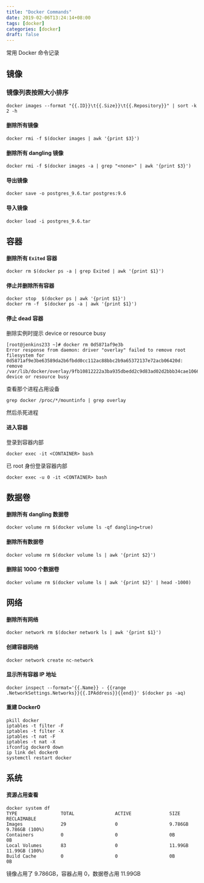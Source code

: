 ```yaml
---
title: "Docker Commands"
date: 2019-02-06T13:24:14+08:00
tags: [docker]
categories: [docker]
draft: false
---
```


常用 Docker 命令记录

## 镜像

### 镜像列表按照大小排序

```shell
docker images --format "{{.ID}}\t{{.Size}}\t{{.Repository}}" | sort -k 2 -h
```

#### 删除所有镜像

```shell
docker rmi -f $(docker images | awk '{print $3}')
```

#### 删除所有 dangling 镜像

```shell
docker rmi -f $(docker images -a | grep "<none>" | awk '{print $3}')
```

#### 导出镜像

```shell
docker save -o postgres_9.6.tar postgres:9.6
```

#### 导入镜像

```shell
docker load -i postgres_9.6.tar
```

## 容器

#### 删除所有 `Exited` 容器

```shell
docker rm $(docker ps -a | grep Exited | awk '{print $1}')
```

#### 停止并删除所有容器

```shell
docker stop  $(docker ps | awk '{print $1}')
docker rm -f  $(docker ps -a | awk '{print $1}')
```

#### 停止 dead 容器

删除实例时提示 device or resource busy

```shell
[root@jenkins233 ~]# docker rm 0d5871af9e3b
Error response from daemon: driver "overlay" failed to remove root filesystem for 0d5871af9e3be63589da2b6fbdd0cc112ac88bbc2b9a65372137e72acb06420d: remove /var/lib/docker/overlay/9fb10812222a3ba935dbedd2c9d83ad02d2bbb34cae10665d1b6b7bd52a9409b/merged: device or resource busy
```

查看那个进程占用设备

```shell
grep docker /proc/*/mountinfo | grep overlay
```

然后杀死进程

#### 进入容器

登录到容器内部

```shell
docker exec -it <CONTAINER> bash   
```

已 root 身份登录容器内部

```shell
docker exec -u 0 -it <CONTAINER> bash   
```

## 数据卷

#### 删除所有 dangling 数据卷

```shell
docker volume rm $(docker volume ls -qf dangling=true)
```

#### 删除所有数据卷

```shell
docker volume rm $(docker volume ls | awk '{print $2}')
```

#### 删除前 1000 个数据卷

```shell
docker volume rm $(docker volume ls | awk '{print $2}' | head -1000)
```

## 网络

#### 删除所有网络

```shell
docker network rm $(docker network ls | awk '{print $1}')
```

#### 创建容器网络

```shell
docker network create nc-network
```

#### 显示所有容器 IP 地址

```shell
docker inspect --format='{{.Name}} - {{range .NetworkSettings.Networks}}{{.IPAddress}}{{end}}' $(docker ps -aq)
```

#### 重建 Docker0

```shell
pkill docker
iptables -t filter -F
iptables -t filter -X
iptables -t nat -F
iptables -t nat -X
ifconfig docker0 down
ip link del docker0
systemctl restart docker
```

## 系统

#### 资源占用查看

```shell
docker system df
TYPE                TOTAL               ACTIVE              SIZE                RECLAIMABLE
Images              29                  0                   9.786GB             9.786GB (100%)
Containers          0                   0                   0B                  0B
Local Volumes       83                  0                   11.99GB             11.99GB (100%)
Build Cache         0                   0                   0B                  0B
```

镜像占用了 9.786GB，容器占用 0，数据卷占用 11.99GB
